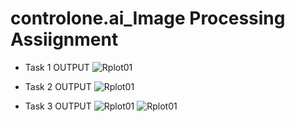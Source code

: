 # controlone.ai_Image Processing Assiignment

- Task 1 OUTPUT
![Rplot01](https://github.com/Tharunraj-s/controlone.ai_ImgPAssiignment/assets/110415018/dae2596b-d0bd-4afa-97fa-a4507343f6ea)


- Task 2 OUTPUT
![Rplot01](https://github.com/Tharunraj-s/controlone.ai_ImgPAssiignment/assets/110415018/1186f84a-60d5-4fd8-8dd3-ff0df08ffa36)

- Task 3 OUTPUT
![Rplot01](https://github.com/Tharunraj-s/controlone.ai_ImgPAssiignment/assets/110415018/6fd9de8b-0ddd-40b1-85e0-186dddc9d549)
![Rplot01](https://github.com/Tharunraj-s/controlone.ai_ImgPAssiignment/assets/110415018/10642771-6e10-44d0-80e2-d408d3f7623c)
